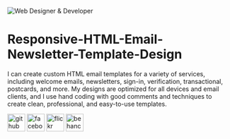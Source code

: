 ![Web Designer & Developer](https://res.cloudinary.com/upwork-cloud/image/upload/c_scale,w_1000/v1692694626/catalog/1676635757374066688/ljfjdfvtihn7lglutzdm.jpg)
# Responsive-HTML-Email-Newsletter-Template-Design
I can create custom HTML email templates for a variety of services, including welcome emails, newsletters, sign-in, verification, transactional, postcards, and more. My designs are optimized for all devices and email clients, and I use hand coding with good comments and techniques to create clean, professional, and easy-to-use templates.


[<img src='https://cdn.jsdelivr.net/npm/simple-icons@3.0.1/icons/github.svg' alt='github' height='40'>](https://github.com/habibsazal)  [<img src='https://cdn.jsdelivr.net/npm/simple-icons@3.0.1/icons/facebook.svg' alt='facebook' height='40'>](https://www.facebook.com/habibsazal24)  [<img src='https://cdn.jsdelivr.net/npm/simple-icons@3.0.1/icons/flickr.svg' alt='flickr' height='40'>](https://www.flickr.com/photos/habibsazal)  [<img src='https://cdn.jsdelivr.net/npm/simple-icons@3.0.1/icons/behance.svg' alt='behance' height='40'>](https://www.behance.net/habibsazal/projects)  
